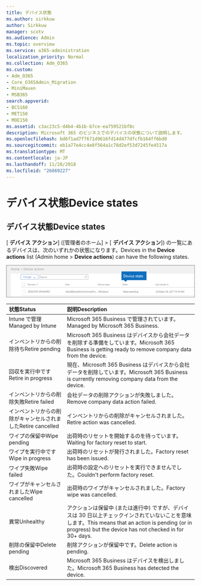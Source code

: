 ```yaml
---
title: デバイス状態
ms.author: sirkkuw
author: Sirkkuw
manager: scotv
ms.audience: Admin
ms.topic: overview
ms.service: o365-administration
localization_priority: Normal
ms.collection: Adm_O365
ms.custom:
- Adm_O365
- Core_O365Admin_Migration
- MiniMaven
- MSB365
search.appverid:
- BCS160
- MET150
- MOE150
ms.assetid: c3ac23c5-d4b4-4b1b-b7ce-ea759521bf8c
description: Microsoft 365 のビジネスでのデバイスの状態について説明します。
ms.openlocfilehash: bd6f1ad7f7671d9616fd14d477dfcfb164ff6bd0
ms.sourcegitcommit: eb1a77e4cc4e8f564a1c78d2ef53d7245fe4517a
ms.translationtype: MT
ms.contentlocale: ja-JP
ms.lasthandoff: 11/28/2018
ms.locfileid: "26869227"
---
```

# <a name="device-states"></a><span data-ttu-id="3d15c-103">デバイス状態</span><span class="sxs-lookup"><span data-stu-id="3d15c-103">Device states</span></span>

## <a name="device-states"></a><span data-ttu-id="3d15c-104">デバイス状態</span><span class="sxs-lookup"><span data-stu-id="3d15c-104">Device states</span></span>

<span data-ttu-id="3d15c-105">[ **デバイス アクション**] ([管理者のホーム] \> [ **デバイス アクション**]) の一覧にあるデバイスは、次のいずれかの状態になります。</span><span class="sxs-lookup"><span data-stu-id="3d15c-105">Devices in the **Device actions** list (Admin home \> **Device actions**) can have the following states.</span></span>
  
![In the Device actions list, you can see the Devices states.](media/a621c47e-45d9-4e1a-beb9-c03254d40c1d.png)
  
|<span data-ttu-id="3d15c-107">**状態**</span><span class="sxs-lookup"><span data-stu-id="3d15c-107">**Status**</span></span>|<span data-ttu-id="3d15c-108">**説明**</span><span class="sxs-lookup"><span data-stu-id="3d15c-108">**Description**</span></span>|
|:-----|:-----|
|<span data-ttu-id="3d15c-109">Intune で管理</span><span class="sxs-lookup"><span data-stu-id="3d15c-109">Managed by Intune</span></span>  <br/> |<span data-ttu-id="3d15c-110">Microsoft 365 Business で管理されています。</span><span class="sxs-lookup"><span data-stu-id="3d15c-110">Managed by Microsoft 365 Business.</span></span>  <br/> |
|<span data-ttu-id="3d15c-111">インベントリからの削除待ち</span><span class="sxs-lookup"><span data-stu-id="3d15c-111">Retire pending</span></span>  <br/> |<span data-ttu-id="3d15c-112">Microsoft 365 Business はデバイスから会社データを削除する準備をしています。</span><span class="sxs-lookup"><span data-stu-id="3d15c-112">Microsoft 365 Business is getting ready to remove company data from the device.</span></span>  <br/> |
|<span data-ttu-id="3d15c-113">回収を実行中です</span><span class="sxs-lookup"><span data-stu-id="3d15c-113">Retire in progress</span></span>  <br/> |<span data-ttu-id="3d15c-114">現在、Microsoft 365 Business はデバイスから会社データを削除しています。</span><span class="sxs-lookup"><span data-stu-id="3d15c-114">Microsoft 365 Business is currently removing company data from the device.</span></span>  <br/> |
|<span data-ttu-id="3d15c-115">インベントリからの削除失敗</span><span class="sxs-lookup"><span data-stu-id="3d15c-115">Retire failed</span></span>  <br/> | <span data-ttu-id="3d15c-116">会社データの削除アクションが失敗しました。</span><span class="sxs-lookup"><span data-stu-id="3d15c-116">Remove company data action failed.</span></span>  <br/> |
|<span data-ttu-id="3d15c-117">インベントリからの削除がキャンセルされました</span><span class="sxs-lookup"><span data-stu-id="3d15c-117">Retire cancelled</span></span>  <br/> |<span data-ttu-id="3d15c-118">インベントリからの削除がキャンセルされました。</span><span class="sxs-lookup"><span data-stu-id="3d15c-118">Retire action was cancelled.</span></span>  <br/> |
|<span data-ttu-id="3d15c-119">ワイプの保留中</span><span class="sxs-lookup"><span data-stu-id="3d15c-119">Wipe pending</span></span>  <br/> |<span data-ttu-id="3d15c-120">出荷時のリセットを開始するのを待っています。</span><span class="sxs-lookup"><span data-stu-id="3d15c-120">Waiting for factory reset to start.</span></span>  <br/> |
|<span data-ttu-id="3d15c-121">ワイプを実行中です</span><span class="sxs-lookup"><span data-stu-id="3d15c-121">Wipe in progress</span></span>  <br/> |<span data-ttu-id="3d15c-122">出荷時のリセットが発行されました。</span><span class="sxs-lookup"><span data-stu-id="3d15c-122">Factory reset has been issued.</span></span>  <br/> |
|<span data-ttu-id="3d15c-123">ワイプ失敗</span><span class="sxs-lookup"><span data-stu-id="3d15c-123">Wipe failed</span></span>  <br/> |<span data-ttu-id="3d15c-124">出荷時の設定へのリセットを実行できませんでした。</span><span class="sxs-lookup"><span data-stu-id="3d15c-124">Couldn't perform factory reset.</span></span>  <br/> |
|<span data-ttu-id="3d15c-125">ワイプがキャンセルされました</span><span class="sxs-lookup"><span data-stu-id="3d15c-125">Wipe cancelled</span></span>  <br/> |<span data-ttu-id="3d15c-126">出荷時のワイプがキャンセルされました。</span><span class="sxs-lookup"><span data-stu-id="3d15c-126">Factory wipe was cancelled.</span></span>  <br/> |
|<span data-ttu-id="3d15c-127">異常</span><span class="sxs-lookup"><span data-stu-id="3d15c-127">Unhealthy</span></span>  <br/> |<span data-ttu-id="3d15c-128">アクションは保留中 (または進行中) ですが、デバイスは 30 日以上チェックインされていないことを意味します。</span><span class="sxs-lookup"><span data-stu-id="3d15c-128">This means that an action is pending (or in progress) but the device has not checked in for 30+ days.</span></span>  <br/> |
|<span data-ttu-id="3d15c-129">削除の保留中</span><span class="sxs-lookup"><span data-stu-id="3d15c-129">Delete pending</span></span>  <br/> |<span data-ttu-id="3d15c-130">削除アクションが保留中です。</span><span class="sxs-lookup"><span data-stu-id="3d15c-130">Delete action is pending.</span></span>  <br/> |
|<span data-ttu-id="3d15c-131">検出</span><span class="sxs-lookup"><span data-stu-id="3d15c-131">Discovered</span></span>  <br/> |<span data-ttu-id="3d15c-132">Microsoft 365 Business はデバイスを検出しました。</span><span class="sxs-lookup"><span data-stu-id="3d15c-132">Microsoft 365 Business has detected the device.</span></span>  <br/> |
   
